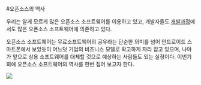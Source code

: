 #오픈소스의 역사

우리는 알게 모르게 많은 오픈소스 소프트웨어를 이용하고 있고, 개발자들도 [개발과정]()에서도 많은 오픈소스 소프트웨어에 의존하고 있다.

오픈소스 소프트웨어는 무료소프트웨어의 공유라는 단순한 의미를 넘어 안드로이드 스마트폰에서 보았듯이 어느덧 기업의 비즈니스 모델로 확고하게 자리 잡고 있으며, 나아가 앞으로 상용 소프트웨어를 대체할 것으로 예상하는 사람들도 있는 실정이다. 이번기회에 오픈소스 소프트웨어의 역사를 한번 짚어 보고자 한다.

![](/assets/오픈소스.jpg)
